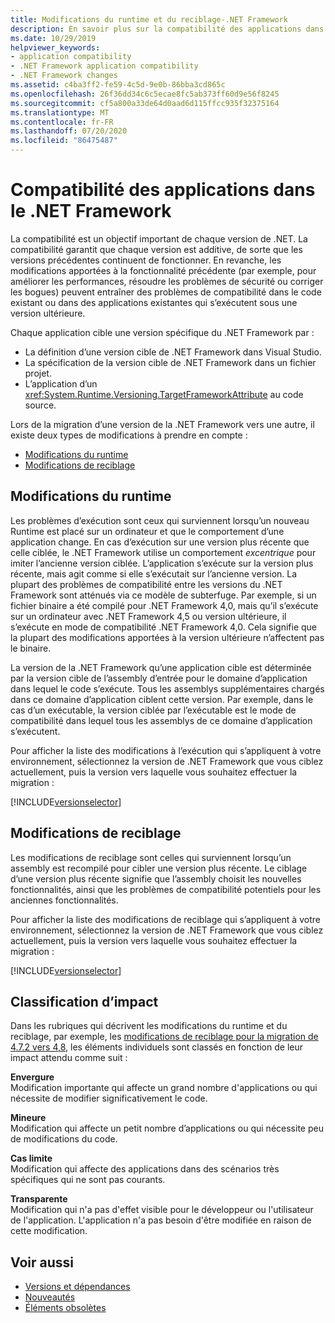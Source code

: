 ```yaml
---
title: Modifications du runtime et du reciblage-.NET Framework
description: En savoir plus sur la compatibilité des applications dans .NET Framework et sur la manière dont elle est affectée par le runtime et les modifications de reciblage lors de la migration vers une autre version.
ms.date: 10/29/2019
helpviewer_keywords:
- application compatibility
- .NET Framework application compatibility
- .NET Framework changes
ms.assetid: c4ba3ff2-fe59-4c5d-9e0b-86bba3cd865c
ms.openlocfilehash: 26f36dd34c6c5ecae8fc5ab373ff60d9e56f8245
ms.sourcegitcommit: cf5a800a33de64d0aad6d115ffcc935f32375164
ms.translationtype: MT
ms.contentlocale: fr-FR
ms.lasthandoff: 07/20/2020
ms.locfileid: "86475487"
---
```

# <a name="application-compatibility-in-the-net-framework"></a>Compatibilité des applications dans le .NET Framework

La compatibilité est un objectif important de chaque version de .NET. La compatibilité garantit que chaque version est additive, de sorte que les versions précédentes continuent de fonctionner. En revanche, les modifications apportées à la fonctionnalité précédente (par exemple, pour améliorer les performances, résoudre les problèmes de sécurité ou corriger les bogues) peuvent entraîner des problèmes de compatibilité dans le code existant ou dans des applications existantes qui s’exécutent sous une version ultérieure.

Chaque application cible une version spécifique du .NET Framework par :

- La définition d’une version cible de .NET Framework dans Visual Studio.
- La spécification de la version cible de .NET Framework dans un fichier projet.
- L’application d’un <xref:System.Runtime.Versioning.TargetFrameworkAttribute> au code source.

Lors de la migration d’une version de la .NET Framework vers une autre, il existe deux types de modifications à prendre en compte :

- [Modifications du runtime](#runtime-changes)
- [Modifications de reciblage](#retargeting-changes)

## <a name="runtime-changes"></a>Modifications du runtime

Les problèmes d’exécution sont ceux qui surviennent lorsqu’un nouveau Runtime est placé sur un ordinateur et que le comportement d’une application change. En cas d’exécution sur une version plus récente que celle ciblée, le .NET Framework utilise un comportement *excentrique* pour imiter l’ancienne version ciblée. L’application s’exécute sur la version plus récente, mais agit comme si elle s’exécutait sur l’ancienne version. La plupart des problèmes de compatibilité entre les versions du .NET Framework sont atténués via ce modèle de subterfuge. Par exemple, si un fichier binaire a été compilé pour .NET Framework 4,0, mais qu’il s’exécute sur un ordinateur avec .NET Framework 4,5 ou version ultérieure, il s’exécute en mode de compatibilité .NET Framework 4,0. Cela signifie que la plupart des modifications apportées à la version ultérieure n’affectent pas le binaire.

La version de la .NET Framework qu’une application cible est déterminée par la version cible de l’assembly d’entrée pour le domaine d’application dans lequel le code s’exécute. Tous les assemblys supplémentaires chargés dans ce domaine d’application ciblent cette version. Par exemple, dans le cas d’un exécutable, la version ciblée par l’exécutable est le mode de compatibilité dans lequel tous les assemblys de ce domaine d’application s’exécutent.

Pour afficher la liste des modifications à l’exécution qui s’appliquent à votre environnement, sélectionnez la version de .NET Framework que vous ciblez actuellement, puis la version vers laquelle vous souhaitez effectuer la migration :

[!INCLUDE[versionselector](../../../includes/migration-guide/runtime/versionselector.md)]

## <a name="retargeting-changes"></a>Modifications de reciblage

Les modifications de reciblage sont celles qui surviennent lorsqu’un assembly est recompilé pour cibler une version plus récente. Le ciblage d’une version plus récente signifie que l’assembly choisit les nouvelles fonctionnalités, ainsi que les problèmes de compatibilité potentiels pour les anciennes fonctionnalités.

Pour afficher la liste des modifications de reciblage qui s’appliquent à votre environnement, sélectionnez la version de .NET Framework que vous ciblez actuellement, puis la version vers laquelle vous souhaitez effectuer la migration :

[!INCLUDE[versionselector](../../../includes/migration-guide/retargeting/versionselector.md)]

## <a name="impact-classification"></a>Classification d’impact

Dans les rubriques qui décrivent les modifications du runtime et du reciblage, par exemple, les [modifications de reciblage pour la migration de 4.7.2 vers 4,8](retargeting/4.7.2-4.8.md), les éléments individuels sont classés en fonction de leur impact attendu comme suit :

**Envergure**\
Modification importante qui affecte un grand nombre d'applications ou qui nécessite de modifier significativement le code.

**Mineure**\
Modification qui affecte un petit nombre d’applications ou qui nécessite peu de modifications du code.

**Cas limite**\
Modification qui affecte des applications dans des scénarios très spécifiques qui ne sont pas courants.

**Transparente**\
Modification qui n'a pas d'effet visible pour le développeur ou l'utilisateur de l'application. L'application n'a pas besoin d'être modifiée en raison de cette modification.

## <a name="see-also"></a>Voir aussi

- [Versions et dépendances](versions-and-dependencies.md)
- [Nouveautés](../whats-new/index.md)
- [Éléments obsolètes](../whats-new/whats-obsolete.md)
